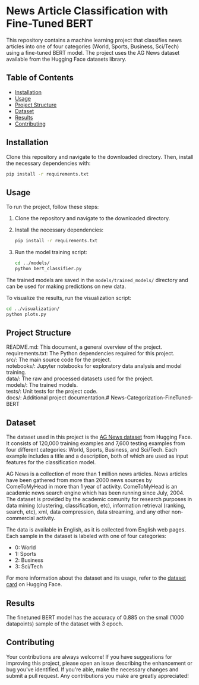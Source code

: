 # News Article Classification with Fine-Tuned BERT

This repository contains a machine learning project that classifies news articles into one of four categories (World, Sports, Business, Sci/Tech) using a fine-tuned BERT model. The project uses the AG News dataset available from the Hugging Face datasets library.



## Table of Contents

- [Installation](#installation)
- [Usage](#usage)
- [Project Structure](#project-structure)
- [Dataset](#Dataset)
- [Results](#results)
- [Contributing](#contributing)

## Installation

Clone this repository and navigate to the downloaded directory. Then, install the necessary dependencies with:

```bash
pip install -r requirements.txt
 ```


## Usage

To run the project, follow these steps:

1. Clone the repository and navigate to the downloaded directory.

2. Install the necessary dependencies:

   ```bash
   pip install -r requirements.txt
   ```


4. Run the model training script:

   ```bash
   cd ../models/
   python bert_classifier.py
   ```

The trained models are saved in the `models/trained_models/` directory and can be used for making predictions on new data.

To visualize the results, run the visualization script:

```bash
cd ../visualization/
python plots.py
```


## Project Structure  

README.md: This document, a general overview of the project.    
requirements.txt: The Python dependencies required for this project.     
src/: The main source code for the project.      
notebooks/: Jupyter notebooks for exploratory data analysis and model training.     
data/: The raw and processed datasets used for the project.      
models/: The trained models.      
tests/: Unit tests for the project code.      
docs/: Additional project documentation.# News-Categorization-FineTuned-BERT      


## Dataset

The dataset used in this project is the [AG News dataset](https://huggingface.co/datasets/ag_news) from Hugging Face. It consists of 120,000 training examples and 7,600 testing examples from four different categories: World, Sports, Business, and Sci/Tech. Each example includes a title and a description, both of which are used as input features for the classification model.

AG News is a collection of more than 1 million news articles. News articles have been gathered from more than 2000 news sources by ComeToMyHead in more than 1 year of activity. ComeToMyHead is an academic news search engine which has been running since July, 2004. The dataset is provided by the academic comunity for research purposes in data mining (clustering, classification, etc), information retrieval (ranking, search, etc), xml, data compression, data streaming, and any other non-commercial activity.

The data is available in English, as it is collected from English web pages. Each sample in the dataset is labeled with one of four categories:

- 0: World
- 1: Sports
- 2: Business
- 3: Sci/Tech

For more information about the dataset and its usage, refer to the [dataset card](https://huggingface.co/datasets/ag_news) on Hugging Face.

## Results

The finetuned BERT model has the accuracy of 0.885 on the small (1000 datapoints) sample of the dataset with 3 epoch. 



## Contributing

Your contributions are always welcome! If you have suggestions for improving this project, please open an issue describing the enhancement or bug you've identified. If you're able, make the necessary changes and submit a pull request. Any contributions you make are greatly appreciated!

